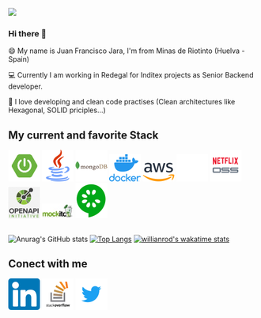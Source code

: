 ![](https://komarev.com/ghpvc/?username=jfjara&color=green)

### Hi there 👋


😄 My name is Juan Francisco Jara, I'm from Minas de Riotinto (Huelva - Spain)

💻 Currently I am working in Redegal for Inditex projects as Senior Backend developer. 

📝 I love developing and clean code practises (Clean architectures like Hexagonal, SOLID priciples...)

<h2>My current and favorite Stack</h2>
<a href="https://spring.io/projects/spring-boot"><img src="https://github.com/jfjara/jfjara/blob/main/spring_boot_icon.png" alt="Spring boot framework"/></a>
<a href="https://www.java.com/"><img src="https://github.com/jfjara/jfjara/blob/main/java.png" alt="Java"/></a>
<a href="https://www.mongodb.com/"><img src="https://github.com/jfjara/jfjara/blob/main/mongodb-226029.png" alt="MongoDB"/></a>
<a href="https://www.docker.com/"><img src="https://github.com/jfjara/jfjara/blob/main/vertical-logo-monochromatic.png" alt="Docker"/></a>
<a href="https://aws.amazon.com/"><img src="https://github.com/jfjara/jfjara/blob/main/1280px-Amazon_Web_Services_Logo.svg.png" alt="Amazon Web Services"/></a>
<a href="https://github.com/"><img src="https://github.com/jfjara/jfjara/blob/main/github_icon.png" alt="Github"/></a>
<a href="https://spring.io/projects/spring-cloud-netflix"><img src="https://github.com/jfjara/jfjara/blob/main/netflixoss.png" alt="Netflix Oss"/></a>
<a href="https://www.openapis.org/"><img src="https://github.com/jfjara/jfjara/blob/main/openapi.png" alt="OpenApi"/></a>
<a href="https://site.mockito.org/"><img src="https://github.com/jfjara/jfjara/blob/main/logo.jpg" alt="Mockito"/></a>
<a href="https://cucumber.io/"><img src="https://github.com/jfjara/jfjara/blob/main/cucumber_icon.png" alt="cucumber"/></a>

<h2></h2>

![Anurag's GitHub stats](https://github-readme-stats.vercel.app/api?username=jfjara&show_icons=true&theme=radical)
[![Top Langs](https://github-readme-stats.vercel.app/api/top-langs/?username=jfjara&layout=compact)](https://github.com/anuraghazra/github-readme-stats)
[![willianrod's wakatime stats](https://github-readme-stats.vercel.app/api/wakatime?username=jfjara)](https://github.com/anuraghazra/github-readme-stats)

<h2>Conect with me</h2>

<a href="https://www.linkedin.com/in/juan-francisco-jara-bellido-72103b153/"><img src="https://github.com/jfjara/jfjara/blob/main/linkedin.png" alt="Linkedin"/></a>
<a href="https://es.stackoverflow.com/users/250162/jfjara"><img src="https://github.com/jfjara/jfjara/blob/main/E-CoWzaWUAIeIBB.png" alt="StackOverFlow"/></a>
<a href="https://twitter.com/wan_fran"><img src="https://github.com/jfjara/jfjara/blob/main/logo.png" alt="Twitter"/></a>
